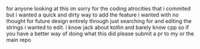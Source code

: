 for anyone looking at this im sorry for the coding atrocities that i commited but i wanted a quick and dirty way to add the feature i wanted with no thought for future design entirely through just searching for and editing the strings i wanted to edit. i know jack about kotlin and barely know cpp so if you have a better way of doing what this did please submit a pr to my or the main repo

